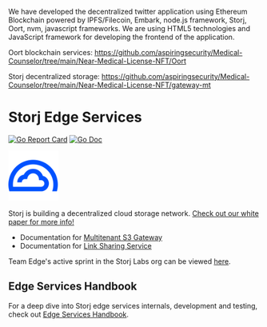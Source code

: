 We have developed the decentralized twitter application using Ethereum Blockchain powered by IPFS/Filecoin, Embark, node.js framework, Storj, Oort, nvm, javascript frameworks. We are using HTML5 technologies and JavaScript framework for developing the frontend of the application.

Oort blockchain services: https://github.com/aspiringsecurity/Medical-Counselor/tree/main/Near-Medical-License-NFT/Oort

Storj decentralized storage: https://github.com/aspiringsecurity/Medical-Counselor/tree/main/Near-Medical-License-NFT/gateway-mt


# Storj Edge Services

[![Go Report Card](https://goreportcard.com/badge/storj.io/gateway-mt)](https://goreportcard.com/report/storj.io/gateway-mt)
[![Go Doc](https://img.shields.io/badge/godoc-reference-blue.svg?style=flat-square)](https://pkg.go.dev/storj.io/gateway-mt)

<img src="https://github.com/storj/storj/raw/main/resources/logo.png" width="100">

Storj is building a decentralized cloud storage network.
[Check out our white paper for more info!](https://storj.io/whitepaper)

* Documentation for [Multitenant S3 Gateway](docs/gateway-mt.md)
* Documentation for [Link Sharing Service](docs/linksharing.md)

Team Edge's active sprint in the Storj Labs org can be viewed [here](https://github.com/orgs/storj/projects/29).

## Edge Services Handbook

For a deep dive into Storj edge services internals, development and testing,
check out [Edge Services Handbook](DEVELOPING.md).
